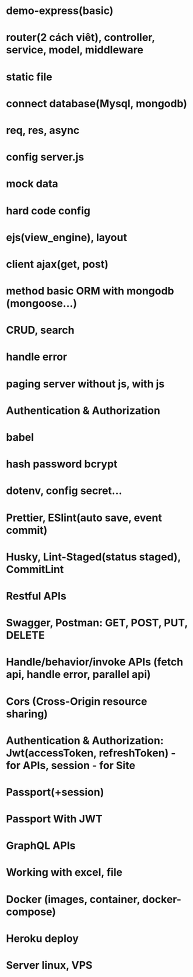 # demo-express(basic)
# router(2 cách viêt), controller, service, model, middleware
# static file
# connect database(Mysql, mongodb)
# req, res, async
# config server.js
# mock data
# hard code config
# ejs(view_engine), layout
# client ajax(get, post)
# method basic ORM with mongodb (mongoose...)
# CRUD, search
# handle error
# paging server without js, with js
# Authentication & Authorization


# babel
# hash password bcrypt
# dotenv, config secret...
# Prettier, ESlint(auto save, event commit)
# Husky, Lint-Staged(status staged), CommitLint
# Restful APIs
# Swagger, Postman: GET, POST, PUT, DELETE
# Handle/behavior/invoke APIs (fetch api, handle error, parallel api)
# Cors (Cross-Origin resource sharing)
# Authentication & Authorization: Jwt(accessToken, refreshToken) - for APIs, session - for Site
# Passport(+session)
# Passport With JWT
# GraphQL APIs
# Working with excel, file
# Docker (images, container, docker-compose)
# Heroku deploy
# Server linux, VPS
